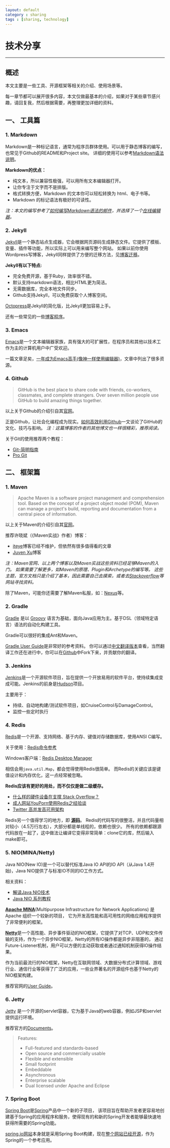 ```yaml
---
layout: default
category : sharing
tags : [sharing, technology]
---
```


# 技术分享

---

## 概述

本文主要是一些工具、开源框架等相关的介绍、使用场景等。

每一章节都可以展开很多内容，本文仅做最基本的介绍，如果对于某些章节感兴趣，请回复我，然后根据需要，再整理更加详细的资料。

## 一、 工具篇

### 1. Markdown

Markdown是一种标记语言，通常为程序员群体使用。可以用于静态博客的编写，也常见于Github的README和Project site。
详细的使用可以参考[Markdown语法说明][markdown.1]。

**Markdown的优点：**

- 纯文本，所以兼容性极强，可以用所有文本编辑器打开。
- 让你专注于文字而不是排版。
- 格式转换方便，Markdown 的文本你可以轻松转换为 html、电子书等。
- Markdown 的标记语法有极好的可读性。

_注：本文的编写参考了[如何编写Markdown语法的邮件][markdown.2]，并选择了一个[在线编辑器][markdown.3]。_

[markdown.1]: http://www.markdown.cn/
[markdown.2]: http://www.zhihu.com/question/21742239
[markdown.3]: https://www.zybuluo.com/mdeditor


### 2. Jekyll

[Jekyll][jekyll.1]是一个静态站点生成器，它会根据网页源码生成静态文件。它提供了模板、变量、插件等功能，所以实际上可以用来编写整个网站。
如果以前你使用Wordpress写博客，Jekyll同样提供了方便的迁移方法，见[博客迁移][jekyll.2]。

**Jekyll有以下特点:**

- 完全免费开源，基于Ruby，效率很不错。
- 默认支持markdown语法，相比HTML更为简洁。
- 无需数据库，完全本地文件同步。
- Github支持Jekyll，可以免费获取个人博客空间。

[Octopress][jekyll.3]是Jekyll的简化版，比Jekyll更加容易上手。

还有一些常见的一些[博客程序][jekyll.4]。

[jekyll.1]: http://jekyllcn.com/
[jekyll.2]: http://jekyllcn.com/docs/migrations/
[jekyll.3]: http://octopress.org/
[jekyll.4]: http://www.zhihu.com/question/21981094


### 3. Emacs

[Emacs][emacs.1]是一个文本编辑器家族，具有强大的可扩展性，在程序员和其他以技术工作为主的计算机用户中广受欢迎。

一篇文章足矣，[一年成为Emacs高手(像神一样使用编辑器)][emacs.2]，文章中列出了很多资源。

[emacs.1]: http://www.gnu.org/software/emacs/
[emacs.2]: http://blog.csdn.net/redguardtoo/article/details/7222501


### 4. Github

> GitHub is the best place to share code with friends, co-workers, classmates, and complete strangers.
> Over seven million people use GitHub to build amazing things together.

以上关于Github的介绍引自其[官网][github.1]。

正是Github，让社会化编程成为现实。[如何高效利用Github][github.2]一文谈论了GitHub的文化、技巧与影响。
_注：这篇博客的作者的其他博文也一样很精彩，推荐阅读。_

关于Git的使用推荐两个教程：

- [Git-简明指南][github.3]
- [Pro Git][github.4]

[github.1]: https://github.com
[github.2]: http://www.yangzhiping.com/tech/github.html
[github.3]: http://rogerdudler.github.io/git-guide/index.zh.html
[github.4]: http://git-scm.com/book/zh/v1


## 二、 框架篇

### 1. Maven

> Apache Maven is a software project management and comprehension tool.
> Based on the concept of a project object model (POM), Maven can manage a project's build,
> reporting and documentation from a central piece of information.

以上关于Maven的介绍引自其[官网][maven.1]。

推荐许晓斌（《Maven实战》作者）博客：

- [iteye][maven.2]博客已经不维护，但依然有很多值得看的文章
- [Juven Xu][maven.3]博客

_注：Maven官网、以上两个博客以及Maven实战这些资料已经足够Maven的入门。_
_如果需要了解更多，如Maven的原理、Plugin和Archetype的编写等。_
_这些主题，官方文档只是介绍了基本，因此需要自己去摸索，或者去[Stackoverflow][maven.4]等网站寻找资料。_

除了Maven，可能你还需要了解Maven私服，如：[Nexus][maven.5]等。


[maven.1]: http://maven.apache.org/
[maven.2]: http://juvenshun.iteye.com/
[maven.3]: http://www.juvenxu.com/
[maven.4]: http://stackoverflow.com/
[maven.5]: http://www.sonatype.com/nexus

### 2. Gradle

[Gradle][gradle.1] 是以 [Groovy][gradle.2] 语言为基础，面向Java应用为主。基于DSL（领域特定语言）语法的自动化构建工具。

Gradle可以很好的集成Ant和Maven。

[Gradle User Guide][gradle.3]是非常好的参考资料。
你可以通过[中文翻译版本][gradle.4]查看，当然翻译工作还在进行中，你可以在[Github][gradle.5]中Fork下来，并贡献你的翻译。

[gradle.1]: http://www.gradle.org/
[gradle.2]: http://groovy.codehaus.org/
[gradle.3]: http://www.gradle.org/docs/current/userguide/userguide.html
[gradle.4]: http://pkaq.github.io/gradledoc/docs/userguide/userguide.html
[gradle.5]: https://github.com/pkaq/gradledoc


### 3. Jenkins

[Jenkins][jenkins:1]是一个开源软件项目，旨在提供一个开放易用的软件平台，使持续集成变成可能。Jenkins的前身是[Hudson][jenkins:2]项目。

主要用于：

- 持续、自动地构建/测试软件项目，如CruiseControl与DamageControl。
- 监控一些定时执行

[jenkins:1]: http://jenkins-ci.org/
[jenkins:2]: http://hudson-ci.org/


### 4. Redis

[Redis][redis:1]是一个开源、支持网络、基于内存、键值对存储数据库，使用ANSI C编写。

关于使用：[Redis命令参考][redis:2]

Windows客户端：[Redis Desktop Manager][redis:3]

相信会用`java.util.Map`，都会觉得使用Redis很简单。
而Redis的关键应该是键值设计和内存优化，这一点经常被忽略。

**Redis应该有更好的用处，而不仅仅是做二级缓存。**

- [什么样的硬件设备在支撑 Stack Overflow？][redis:4]
- [成人网站YouPorn使用Redis之经验谈][redis:5]
- [Twitter 高并发高可用架构][redis:6]

Redis另一个值得学习的地方，即 **[源码][redis:7]**。
Redis的代码写的很整洁，并且代码量相对较小（4.5万行左右），大部分都是单线程的，依赖也很少。
所有的依赖都跟源代码放在一起了，这中做法让编译它变得非常简单：clone它的库，然后输入make即可。

[redis:1]: http://redis.io/
[redis:2]: http://redis.readthedocs.org/en/latest/index.html
[redis:3]: http://redisdesktop.com/
[redis:4]: http://blog.jobbole.com/61646/
[redis:5]: http://blog.jobbole.com/44629/
[redis:6]: http://blog.jobbole.com/44059/
[redis:7]: https://github.com/antirez/redis


### 5. NIO(MINA/Netty)

Java NIO(New IO)是一个可以替代标准Java IO API的IO API（从Java 1.4开始)，Java NIO提供了与标准IO不同的IO工作方式。

相关资料：

- [解读Java NIO技术][nio.1]
- [Java NIO 系列教程][nio.2]

[**Apache MINA**][nio.3](Multipurpose Infrastructure for Network Applications) 是 Apache 组织一个较新的项目，
它为开发高性能和高可用性的网络应用程序提供了非常便利的框架。

[**Netty**][nio.4]是一个高性能、异步事件驱动的NIO框架，它提供了对TCP、UDP和文件传输的支持，作为一个异步NIO框架，Netty的所有IO操作都是异步非阻塞的，
通过Future-Listener机制，用户可以方便的主动获取或者通过通知机制获得IO操作结果。

作为当前最流行的NIO框架，Netty在互联网领域、大数据分布式计算领域、游戏行业、通信行业等获得了广泛的应用，一些业界著名的开源组件也基于Netty的NIO框架构建。

推荐官网的[User Guide][nio.5]。

[nio.1]: http://developer.51cto.com/art/201112/307172.htm
[nio.2]: http://ifeve.com/java-nio-all/
[nio.3]: https://mina.apache.org/
[nio.4]: http://netty.io/
[nio.5]: http://netty.io/wiki/user-guide.html


### 6. Jetty

[Jetty][jetty.1] 是一个开源的servlet容器，它为基于Java的web容器，例如JSP和servlet提供运行环境。

推荐官方的[Documents][jetty.2]。

> Features:
>
> - Full-featured and standards-based
> - Open source and commercially usable
> - Flexible and extensible
> - Small footprint
> - Embeddable
> - Asynchronous
> - Enterprise scalable
> - Dual licensed under Apache and Eclipse

[jetty.1]: http://eclipse.org/jetty/
[jetty.2]: http://www.eclipse.org/jetty/documentation/current/


### 7. Spring Boot

[Spring Boot][spring.2]是[Spring][spring.1]产品中一个新的子项目，
该项目旨在帮助开发者更容易地创建基于Spring的应用程序和服务，使得现有的和新的Spring开发者能够最快速地获得所需要的Spring功能。

[spring.io网站][spring.1]本身就是采用Spring Boot构建，现在[整个网站已经开源][spring.3]，作为Spring的一个参考应用。

[spring.1]: http://spring.io/
[spring.2]: http://projects.spring.io/spring-boot/
[spring.3]: http://spring.io/blog/2014/03/27/project-sagan-open-sourcing-spring-io
